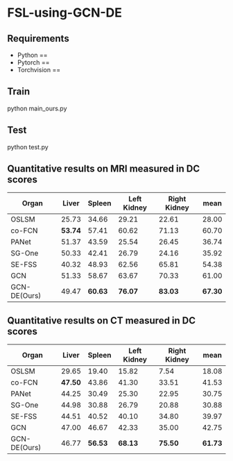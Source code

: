# FSL-using-GCN-DE
## Requirements

* Python == 
* Pytorch == 
* Torchvision ==

## Train
python main_ours.py

## Test
python test.py

## Quantitative results on MRI measured in DC scores 
|  Organ           |  Liver |  Spleen | Left Kidney  |  Right Kidney | mean  | 
|  --------------  |  ----  |  ------ | -----------  |  ------------ | ----  |
|  OSLSM           |  25.73 |  34.66  | 29.21        |  22.61        | 28.00 |
|  co-FCN          |**53.74**|  57.41 | 60.62        |  71.13        | 60.70 |
|  PANet           |  51.37 |  43.59  | 25.54        |  26.45        | 36.74 |
|  SG-One          |  50.33 |  42.41  | 26.79        |  24.16        | 35.92 |
|  SE-FSS          |  40.32 |  48.93  | 62.56        |  65.81        | 54.38 |
|  GCN             |  51.33 |  58.67  | 63.67        |  70.33        | 61.00 |
|  GCN-DE(Ours)    |  49.47 |**60.63**| **76.07**    |  **83.03**    | **67.30**|

## Quantitative results on CT measured in DC scores 
|  Organ           |  Liver |  Spleen | Left Kidney  |  Right Kidney | mean  | 
|  --------------  |  ----  |  ------ | -----------  |  ------------ | ----  |
|  OSLSM           |  29.65 |  19.40  | 15.82        |  7.54         | 18.08 |
|  co-FCN          |**47.50**|  43.86 | 41.30        |  33.51        | 41.53 |
|  PANet           |  44.25 |  30.49  | 25.30        |  22.95        | 30.75 |
|  SG-One          |  44.98 |  30.88  | 26.79        |  20.88        | 30.88 |
|  SE-FSS          |  44.51 |  40.52  | 40.10        |  34.80        | 39.97 |
|  GCN             |  47.00 |  46.67  | 42.33        |  35.00        | 42.75 |
|  GCN-DE(Ours)    |  46.77 |**56.53**| **68.13**    |  **75.50**    | **61.73**|

